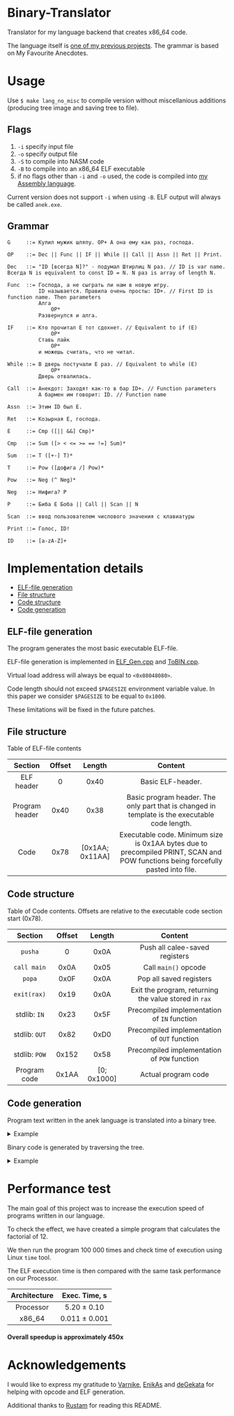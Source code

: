 # Binary-Translator
Translator for my language backend that creates x86_64 code.

The language itself is [one of my previous projects](https://github.com/k-kashapov/lang). The grammar is based on My Favourite Anecdotes.

# Usage

Use ```$ make lang_no_misc``` to compile version without miscellanious additions (producing tree image and saving tree to file).

## Flags
1) ```-i``` specify input file
2) ```-o``` specify output file
3) ```-S``` to compile into NASM code
4) ```-B``` to compile into an x86_64 ELF executable
5) if no flags other than ```-i``` and ```-o``` used, the code is compiled into [my Assembly language](https://github.com/k-kashapov/processor).

Current version does not support ```-i``` when using ```-B```. ELF output will always be called ```anek.exe```.

## Grammar

    G     ::= Купил мужик шляпу. OP+ А она ему как раз, господа.

    OP    ::= Dec || Func || IF || While || Call || Assn || Ret || Print.

    Dec   ::= "ID [всегда N]?" - подумал Штирлиц N раз. // ID is var name. Всегда N is equivalent to const ID = N. N раз is array of length N.

    Func  ::= Господа, а не сыграть ли нам в новую игру.
              ID называется. Правила очень просты: ID+. // First ID is function name. Then parameters
              Алга
                  OP*
              Развернулся и алга.

    IF    ::= Кто прочитал E тот сдохнет. // Equivalent to if (E)
                  OP*
              Ставь лайк
                  OP*
              и можешь считать, что не читал.

    While ::= В дверь постучали E раз. // Equivalent to while (E)
                  OP*
              Дверь отвалилась.

    Call  ::= Анекдот: Заходят как-то в бар ID+. // Function parameters
              А бармен им говорит: ID. // Function name

    Assn  ::= Этим ID был E.

    Ret   ::= Козырная E, господа.

    E     ::= Cmp ([|| &&] Cmp)*

    Cmp   ::= Sum ([> < <= >= == !=] Sum)*

    Sum   ::= T ([+-] T)*

    T     ::= Pow ([дофига /] Pow)*

    Pow   ::= Neg (^ Neg)*

    Neg   ::= Нифига? P

    P     ::= Биба E Боба || Call || Scan || N

    Scan  ::= ввод пользователем числового значения с клавиатуры

    Print ::= Голос, ID!

    ID    ::= [a-zA-Z]+

# Implementation details

* [ELF-file generation](#elf-file-generation)
* [File structure](#file-structure)
* [Code structure](#code-structure)
* [Code generation](#code-generation)

## ELF-file generation

The program generates the most basic executable ELF-file.

ELF-file generation is implemented in [ELF_Gen.cpp](/src/ELF_Gen.cpp) and [ToBIN.cpp](/src/ToBIN.cpp).

Virtual load address will always be equal to ```<0x08048080>```.

Code length should not exceed ```$PAGESIZE```
environment variable value. In this paper we consider ```$PAGESIZE``` to be equal to ```0x1000```.

These limitations will be fixed in the future patches.

## File structure

Table of ELF-file contents

|    Section     | Offset |      Length     |                                                              Content                                                             |
|:--------------:|:------:|:---------------:|:--------------------------------------------------------------------------------------------------------------------------------:|
|   ELF header   |    0   |       0x40      |                                                         Basic ELF-header.                                                        |
| Program header |  0x40  |       0x38      |                  Basic program header. The only part that is changed in template is the executable code length.                  |
|      Code      |  0x78  | [0x1AA; 0x11AA] | Executable code. Minimum size is 0x1AA bytes due to precompiled PRINT, SCAN and POW functions being forcefully pasted into file. |

## Code structure

Table of Code contents. Offsets are relative to the executable code section start (0x78).

|      Section      | Offset |    Length   |                          Content                          |
|:-----------------:|:------:|:-----------:|:---------------------------------------------------------:|
|    ```pusha```    |    0   |     0x0A    |               Push all calee-saved registers              |
|  ```call main```  |  0x0A  |     0x05    |                  Call ```main()``` opcode                 |
|     ```popa```    |  0x0F  |     0x0A    |                  Pop all saved registers                  |
|  ```exit(rax)```  |  0x19  |     0x0A    | Exit the program, returning the value stored in ```rax``` |
|  stdlib: ```IN``` |  0x23  |     0x5F    |      Precompiled implementation of ```IN``` function      |
| stdlib: ```OUT``` |  0x82  |     0xD0    |      Precompiled implementation of ```OUT``` function     |
| stdlib: ```POW``` |  0x152 |     0x58    |      Precompiled implementation of ```POW``` function     |
|    Program code   |  0x1AA | [0; 0x1000] |                    Actual program code                    |

## Code generation

Program text written in the anek language is translated into a binary tree.

<details>

<summary>Example</summary>

<img src = "https://user-images.githubusercontent.com/52855633/172031042-f548e92d-cb1e-4197-8e7a-dd2e645ce947.png" width = 100%>

</details>

Binary code is generated by traversing the tree.

<details>

<summary>Example</summary>

```
static int PrintID (TNode *node)
{
    // Print to Listing file
    
    PrintA ("; %.*s", LEN, DECL);

    // Run translation recursively from left and right children

    if (LEFT)
    {
        $ int lErr = NodeToAsm (LEFT);
        if (lErr) return lErr;
    }

    if (RIGHT)
    {
        $ int rErr = NodeToAsm (RIGHT);
        if (rErr) return rErr;
    }

    return 0;
}
```
</details>

# Performance test

The main goal of this project was to increase the execution speed of programs written in our language.

To check the effect, we have created a simple program that calculates the factorial of 12.

We then run the program 100 000 times and check time of execution using Linux ```time``` tool.

The ELF execution time is then compared with the same task performance on our Processor.

| Architecture | Exec. Time, s |
|:------------:|:-------------:|
|   Processor  |  5.20 ± 0.10  |
|    x86_64    | 0.011 ± 0.001 |

#### Overall speedup is approximately 450x

# Acknowledgements

I would like to express my gratitude to [Varnike](https://github.com/Varnike), [EnikAs](https://github.com/EnikAs) and [deGekata](https://github.com/deGekata) for helping with opcode and ELF generation.

Additional thanks to [Rustam](https://github.com/RustamSubkhankulov) for reading this README.
